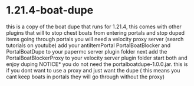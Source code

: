 # 1.21.4-boat-dupe
this is a copy of the boat dupe that runs for 1.21.4, this comes with other plugins that will to stop chest boats from entering portals and stop duped items going through portals 
you will need a velocity proxy server (search tutorials on youtube) 
add your antiItemPortal PortalBoatBlocker and PortalBoatDupe to your papermc server plugin folder
next add the PortalBoatBlockerProxy to your velocity server plugin folder
start both and enjoy duping
NOTICE* you do not need the portalboatdupe-1.0.0.jar. this is if you dont want to use a proxy and just want the dupe ( this means you cant keep boats in portals they will go through without the proxy)
